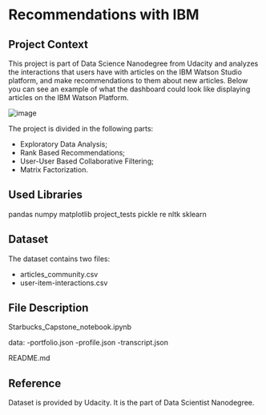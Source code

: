 # Recommendations with IBM

## Project Context

This project is part of Data Science Nanodegree from Udacity and analyzes the interactions that users have with articles on the IBM Watson Studio platform, and make recommendations to them about new articles.
Below you can see an example of what the dashboard could look like displaying articles on the IBM Watson Platform.

![image](https://user-images.githubusercontent.com/96723781/172144904-028707cf-d1cf-4e15-ae40-3963b7dbe794.png)

The project is divided in the following parts:
- Exploratory Data Analysis;
- Rank Based Recommendations;
- User-User Based Collaborative Filtering;
- Matrix Factorization.


## Used Libraries
pandas
numpy
matplotlib
project_tests
pickle
re
nltk
sklearn


## Dataset

The dataset contains two files:

- articles_community.csv
- user-item-interactions.csv


## File Description
Starbucks_Capstone_notebook.ipynb

data: -portfolio.json -profile.json -transcript.json

README.md

## Reference

Dataset is provided by Udacity. It is the part of Data Scientist Nanodegree.

